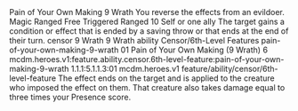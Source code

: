 <ability>
  <name>Pain of Your Own Making</name>
  <cost>9 Wrath</cost>
  <flavor>You reverse the effects from an evildoer.</flavor>
  <keywords>
    <keyword>Magic</keyword>
    <keyword>Ranged</keyword>
  </keywords>
  <type>Free Triggered</type>
  <distance>Ranged 10</distance>
  <target>Self or one ally</target>
  <trigger>The target gains a condition or effect that is ended by a saving throw or that ends at the end of their turn.</trigger>
  <metadata>
    <class>censor</class>
    <cost>9 Wrath</cost>
    <cost_amount>9</cost_amount>
    <cost_resource>Wrath</cost_resource>
    <feature_type>ability</feature_type>
    <file_dpath>Censor/6th-Level Features</file_dpath>
    <item_id>pain-of-your-own-making-9-wrath</item_id>
    <item_index>01</item_index>
    <item_name>Pain of Your Own Making (9 Wrath)</item_name>
    <level>6</level>
    <scc>mcdm.heroes.v1:feature.ability.censor.6th-level-feature:pain-of-your-own-making-9-wrath</scc>
    <scdc>1.1.1:5.1.1.3:01</scdc>
    <source>mcdm.heroes.v1</source>
    <type>feature/ability/censor/6th-level-feature</type>
  </metadata>
  <effects>
    <effect type="mundane">The effect ends on the target and is applied to the creature who imposed the effect on them. That creature also takes damage equal to three times your Presence score.</effect>
  </effects>
</ability>

